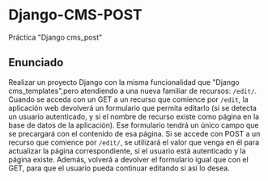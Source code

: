 # Django-CMS-POST

Práctica "Django cms_post"

## Enunciado

Realizar un proyecto Django con la misma funcionalidad que
"Django cms_templates",pero atendiendo a una nueva familiar de recursos:
`/edit/`.
Cuando se acceda con un GET a un recurso que comience por `/edit`,
la aplicación web devolverá un formulario que permita editarlo
(si se detecta un usuario autenticado,
y si el nombre de recurso existe como página en la base de datos de
la aplicación).
Ese formulario tendrá un único campo que se precargará con el
contenido de esa página.
Si se accede con POST a un recurso que comience por `/edit/`,
se utilizará el valor que venga en él para actualizar la página correspondiente,
si el usuario está autenticado y la página existe.
Además, volverá a devolver el formulario igual que con el GET,
para que el usuario pueda continuar editando si así lo desea.
